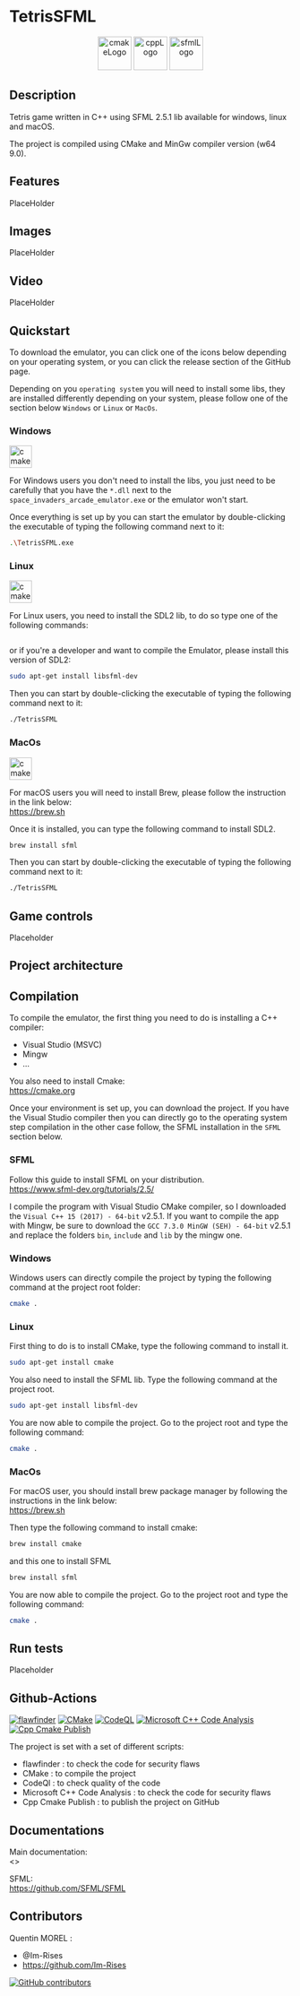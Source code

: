 # TetrisSFML

<p align="center">
      <img src="https://user-images.githubusercontent.com/59691442/183268126-b3d19e66-8f2d-463a-805e-ae6ef7cc6c01.png" alt="cmakeLogo" style="height:60px;"/>
      <img src="https://img.shields.io/badge/C%2B%2B-00599C?style=for-the-badge&logo=c%2B%2B&logoColor=white" alt="cppLogo" style="height:60px;"/>
      <img src="https://user-images.githubusercontent.com/59691442/183268128-6f1a7773-a77c-4635-9a61-daa72c023915.png" alt="sfmlLogo" style="height:60px;"/>
</p>

## Description

Tetris game written in C++ using SFML 2.5.1 lib available for windows, linux and macOS.

The project is compiled using CMake and MinGw compiler version (w64 9.0).

## Features

PlaceHolder
<!--
- Audio
- Window resizing without image deformation
- Window full screen
- All main 5 types of cartridge are implemented (a big variety of games can be played)
- cross-platform (WWindows, Linux, MacOs)
-->

## Images

PlaceHolder

## Video

PlaceHolder

## Quickstart

To download the emulator, you can click one of the icons below depending on your operating system, or you can click the
release section of the GitHub page.

Depending on you `operating system` you will need to install some libs, they are installed differently depending on your
system, please follow one of the section below `Windows` or `Linux` or `MacOs`.

### Windows

<a href="https://github.com/Im-Rises/TetrisSFML/releases/latest"><img src="https://img.shields.io/badge/Windows-0078D6?style=for-the-badge&logo=windows&logoColor=white" alt="cmakeLogo" style="height:40px;"/></a>

For Windows users you don't need to install the libs, you just need to be carefully that you have the
`*.dll` next to the `space_invaders_arcade_emulator.exe` or the emulator won't start.

Once everything is set up by you can start the emulator by double-clicking the executable of typing the following
command next to it:

```bash
.\TetrisSFML.exe
```

### Linux

<a href="https://github.com/Im-Rises/TetrisSFML/releases/latest"><img src="https://img.shields.io/badge/Linux-FCC624?style=for-the-badge&logo=linux&logoColor=black" alt="cmakeLogo" style="height:40px;"/></a>

For Linux users, you need to install the SDL2 lib, to do so type one of the following commands:

```bash

```

or if you're a developer and want to compile the Emulator, please install this version of SDL2:

```bash
sudo apt-get install libsfml-dev
```

Then you can start by double-clicking the executable of typing the following command next to it:

```bash
./TetrisSFML
```

### MacOs

<a href="https://github.com/Im-Rises/TetrisSFML/releases/latest"><img src="https://img.shields.io/badge/mac%20os-000000?style=for-the-badge&logo=apple&logoColor=white" alt="cmakeLogo" style="height:40px;"/></a>

For macOS users you will need to install Brew, please follow the instruction in the link below:  
<https://brew.sh>

Once it is installed, you can type the following command to install SDL2.

```bash
brew install sfml
```

Then you can start by double-clicking the executable of typing the following command next to it:

```bash
./TetrisSFML
```

## Game controls

Placeholder

## Project architecture

<!--
~~~
project-revision
├── dataset
|  ├── test
|  ├── train
├── docs
├── misc
|   ├── dataset
|   ├── resize.py
├── src
|   ├── denoise
|   |   |── __init__.py
|   |   |── denoise.py
|   |   |── errors.py
|   ├── noise
|   |   |── __init__.py
|   |   |── errors.py
|   |   |── noise.py
|   ├── results
|   ├── cobra.py
|   ├── cobramachine.py
|   ├── denoise.py
|   ├── helper.py
|   ├── main.py
|   ├── req.txt
├── README.md
├── guidelines.md
├── proposal.md
~~~
-->

## Compilation

To compile the emulator, the first thing you need to do is installing a C++ compiler:
- Visual Studio (MSVC)
- Mingw
- ...

You also need to install Cmake:  
<https://cmake.org>

Once your environment is set up, you can download the project. If you have the Visual Studio compiler then you 
can directly go to the operating system step compilation in the other case follow, the SFML installation in 
the `SFML` section below.

### SFML

Follow this guide to install SFML on your distribution.  
<https://www.sfml-dev.org/tutorials/2.5/>

I compile the program with Visual Studio CMake compiler, so I downloaded the `Visual C++ 15 (2017) - 64-bit` v2.5.1.
If you want to compile the app with Mingw, be sure to download the `GCC 7.3.0 MinGW (SEH) - 64-bit` v2.5.1 and replace
the folders `bin`, `include` and `lib` by the mingw one.

### Windows

Windows users can directly compile the project by typing the following command at the project root folder:

```bash
cmake .
```

### Linux

First thing to do is to install CMake, type the following command to install it.

```bash
sudo apt-get install cmake
```

You also need to install the SFML lib. Type the following command at the project root.

```bash
sudo apt-get install libsfml-dev
```

You are now able to compile the project. Go to the project root and type the following command:

```bash
cmake .
```

### MacOs

For macOS user, you should install brew package manager by following the instructions in the link below:  
<https://brew.sh>

Then type the following command to install cmake:

```bash
brew install cmake
```

and this one to install SFML

```bash
brew install sfml
```

You are now able to compile the project. Go to the project root and type the following command:

```bash
cmake .
```

## Run tests

Placeholder
<!--
The CPU good behaviour has been tested with the `nestests.nes` test rom that you can find in the test_roms folder.

A CMake test is set up to directly test the program. You can find it in the `test`folder and start it by typing the command below at the project root folder.

```bash
ctest
```
-->

## Github-Actions

[![flawfinder](https://github.com/Im-Rises/TetrisSFML/actions/workflows/flawfinder.yml/badge.svg?branch=main)](https://github.com/Im-Rises/TetrisSFML/actions/workflows/flawfinder.yml)
[![CMake](https://github.com/Im-Rises/TetrisSFML/actions/workflows/cmake.yml/badge.svg?branch=main)](https://github.com/Im-Rises/TetrisSFML/actions/workflows/cmake.yml)
[![CodeQL](https://github.com/Im-Rises/TetrisSFML/actions/workflows/codeql.yml/badge.svg?branch=main)](https://github.com/Im-Rises/TetrisSFML/actions/workflows/codeql.yml)
[![Microsoft C++ Code Analysis](https://github.com/Im-Rises/TetrisSFML/actions/workflows/msvc.yml/badge.svg?branch=main)](https://github.com/Im-Rises/TetrisSFML/actions/workflows/msvc.yml)
[![Cpp Cmake Publish](https://github.com/Im-Rises/TetrisSFML/actions/workflows/cpp-cmake-publish.yml/badge.svg?branch=main)](https://github.com/Im-Rises/TetrisSFML/actions/workflows/cpp-cmake-publish.yml)

The project is set with a set of different scripts:

- flawfinder : to check the code for security flaws
- CMake : to compile the project
- CodeQl : to check quality of the code
- Microsoft C++ Code Analysis : to check the code for security flaws
- Cpp Cmake Publish : to publish the project on GitHub

## Documentations

Main documentation:  
<>

SFML:  
<https://github.com/SFML/SFML>  

## Contributors

Quentin MOREL :

- @Im-Rises
- <https://github.com/Im-Rises>

[![GitHub contributors](https://contrib.rocks/image?repo=Im-Rises/TetrisSFML)](https://github.com/Im-Rises/TetrisSFML/graphs/contributors)

